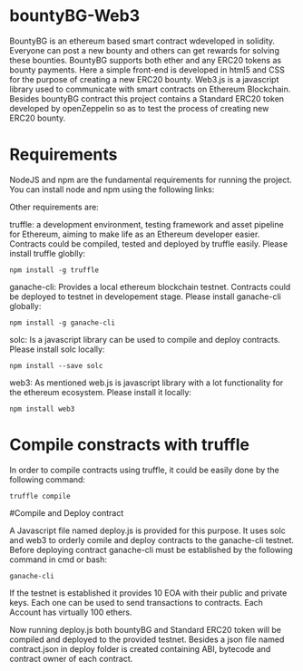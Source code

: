# bountyBG-Web3

BountyBG is an ethereum based smart contract wdeveloped in solidity. Everyone can post a new bounty and others can get rewards for solving
these bounties. BountyBG supports both ether and any ERC20 tokens as bounty payments. Here a simple front-end is developed in html5 and CSS for the purpose of creating a new ERC20 bounty. Web3.js is a javascript library used to communicate with smart contracts on Ethereum Blockchain.
Besides bountyBG contract this project contains a Standard ERC20 token developed by openZeppelin so as to test the process of creating new ERC20 bounty.

# Requirements

NodeJS and npm are the fundamental requirements for running the project. You can install node and npm using the following links:



Other requirements are:

truffle: a development environment, testing framework and asset pipeline for Ethereum, aiming to make life as an Ethereum developer easier. Contracts could be compiled, tested and deployed by truffle easily. Please install truffle globlly:

```
npm install -g truffle
```

ganache-cli: Provides a local ethereum blockchain testnet. Contracts could be deployed to testnet in developement stage. Please install ganache-cli globally:

```
npm install -g ganache-cli
```

solc: Is a javascript library can be used to compile and deploy contracts. Please install solc locally:

```
npm install --save solc
```

web3: As mentioned web.js is javascript library with a lot functionality for the ethereum ecosystem. Please install it locally:

```
npm install web3
```

# Compile constracts with truffle

In order to compile contracts using truffle, it could be easily done by the following command:

```
truffle compile
```

#Compile and Deploy contract

A Javascript file named deploy.js is provided for this purpose. It uses solc and web3 to orderly comile and deploy contracts to the ganache-cli testnet. Before deploying contract ganache-cli must be established by the following command in cmd or bash:

```
ganache-cli
```

If the testnet is established it provides 10 EOA with their public and private keys. Each one can be used to send transactions to contracts. Each Account has virtually 100 ethers.

Now running deploy.js both bountyBG and Standard ERC20 token will be compiled and deployed to the provided testnet. Besides a json file named contract.json in deploy folder is created containing ABI, bytecode and contract owner of each contract.
